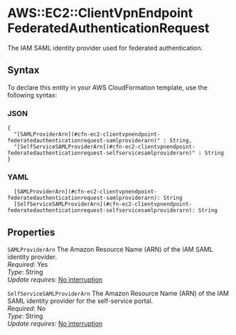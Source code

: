 # AWS::EC2::ClientVpnEndpoint FederatedAuthenticationRequest<a name="aws-properties-ec2-clientvpnendpoint-federatedauthenticationrequest"></a>

The IAM SAML identity provider used for federated authentication\.

## Syntax<a name="aws-properties-ec2-clientvpnendpoint-federatedauthenticationrequest-syntax"></a>

To declare this entity in your AWS CloudFormation template, use the following syntax:

### JSON<a name="aws-properties-ec2-clientvpnendpoint-federatedauthenticationrequest-syntax.json"></a>

```
{
  "[SAMLProviderArn](#cfn-ec2-clientvpnendpoint-federatedauthenticationrequest-samlproviderarn)" : String,
  "[SelfServiceSAMLProviderArn](#cfn-ec2-clientvpnendpoint-federatedauthenticationrequest-selfservicesamlproviderarn)" : String
}
```

### YAML<a name="aws-properties-ec2-clientvpnendpoint-federatedauthenticationrequest-syntax.yaml"></a>

```
  [SAMLProviderArn](#cfn-ec2-clientvpnendpoint-federatedauthenticationrequest-samlproviderarn): String
  [SelfServiceSAMLProviderArn](#cfn-ec2-clientvpnendpoint-federatedauthenticationrequest-selfservicesamlproviderarn): String
```

## Properties<a name="aws-properties-ec2-clientvpnendpoint-federatedauthenticationrequest-properties"></a>

`SAMLProviderArn` <a name="cfn-ec2-clientvpnendpoint-federatedauthenticationrequest-samlproviderarn"></a>
The Amazon Resource Name \(ARN\) of the IAM SAML identity provider\.  
_Required_: Yes  
_Type_: String  
_Update requires_: [No interruption](https://docs.aws.amazon.com/AWSCloudFormation/latest/UserGuide/using-cfn-updating-stacks-update-behaviors.html#update-no-interrupt)

`SelfServiceSAMLProviderArn` <a name="cfn-ec2-clientvpnendpoint-federatedauthenticationrequest-selfservicesamlproviderarn"></a>
The Amazon Resource Name \(ARN\) of the IAM SAML identity provider for the self\-service portal\.  
_Required_: No  
_Type_: String  
_Update requires_: [No interruption](https://docs.aws.amazon.com/AWSCloudFormation/latest/UserGuide/using-cfn-updating-stacks-update-behaviors.html#update-no-interrupt)
